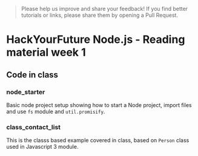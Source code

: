 > Please help us improve and share your feedback! If you find better tutorials or links, please share them by opening a Pull Request.

# HackYourFuture Node.js - Reading material week 1

## Code in class

### node_starter

Basic node project setup showing how to start a Node project, import files and use `fs` module and `util.promisify`.

### class_contact_list

This is the classs based example covered in class, based on `Person` class used in Javascript 3 module.
